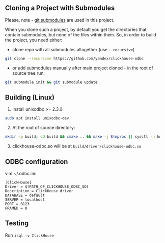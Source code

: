 ## Cloning a Project with Submodules

Please, note - [git submodules](https://git-scm.com/book/en/v2/Git-Tools-Submodules) are used in this project. 

When you clone such a project, by default you get the directories that contain submodules, but none of the files within them.
So, in order to build the project, you need either:
  * clone repo with all submodules altogether (use `--recursive`)
```bash
git clone --recursive https://github.com/yandex/clickhouse-odbc
```
  * or add submodules manually after main project cloned - in the root of source tree run:
```bash
git submodule init && git submodule update
```

## Building (Linux)

1. Install unixodbc >= 2.3.0
```bash
sudo apt install unixodbc-dev
```

2. At the root of source directory:
```bash
mkdir -p build; cd build && cmake .. && make -j $(nproc || sysctl -n hw.ncpu || echo 2)
```

3. clickhouse-odbc.so will be at ```build/driver/clickhouse-odbc.so```

## ODBC configuration

vim ~/.odbc.ini:

```(ini)
[ClickHouse]
Driver = $(PATH_OF_CLICKHOUSE_ODBC_SO)
Description = ClickHouse driver
DATABASE = default
SERVER = localhost
PORT = 8123
FRAMED = 0
```

## Testing
Run ```isql -v ClickHouse```
